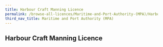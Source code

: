 ```yaml
---
title: Harbour Craft Manning Licence
permalink: /browse-all-licences/Maritime-and-Port-Authority-(MPA)/Harbour-Craft-Manning-Licence
third_nav_title: Maritime and Port Authority (MPA)
---
```

## Harbour Craft Manning Licence
